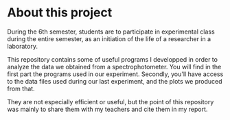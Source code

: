 # About this project

During the 6th semester, students are to participate in experimental class during the entire semester, as an initiation of the life of a researcher in a laboratory. 

This repository contains some of useful programs I developped in order to analyze the data we obtained from a spectrophotometer. You will find in the first part the programs used in our experiment. Secondly, you'll have access to the data files used during our last experiment, and the plots we produced from that.

They are not especially efficient or useful, but the point of this repository was mainly to share them with my teachers and cite them in my report.
